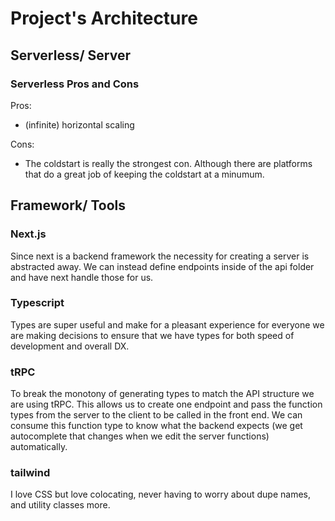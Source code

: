 # Project's Architecture

## Serverless/ Server

### Serverless Pros and Cons

Pros:

- (infinite) horizontal scaling

Cons:

- The coldstart is really the strongest con. Although there are platforms that do a great job of keeping the coldstart at a minumum.

## Framework/ Tools

### Next.js

Since next is a backend framework the necessity for creating a server is abstracted away. We can instead define endpoints inside of the api folder and have next handle those for us.

### Typescript

Types are super useful and make for a pleasant experience for everyone we are making decisions to ensure that we have types for both speed of development and overall DX.

### tRPC

To break the monotony of generating types to match the API structure we are using tRPC. This allows us to create one endpoint and pass the function types from the server to the client to be called in the front end. We can consume this function type to know what the backend expects (we get autocomplete that changes when we edit the server functions) automatically.

### tailwind

I love CSS but love colocating, never having to worry about dupe names, and utility classes more.
